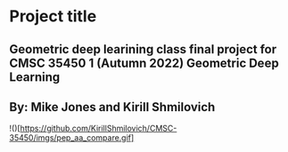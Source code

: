 # Project title

## Geometric deep learining class final project for CMSC 35450 1 (Autumn 2022) Geometric Deep Learning

## By: Mike Jones and Kirill Shmilovich

!()[https://github.com/KirillShmilovich/CMSC-35450/imgs/pep_aa_compare.gif]
